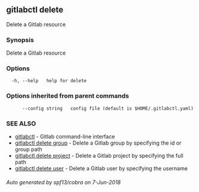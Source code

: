 ## gitlabctl delete

Delete a Gitlab resource

### Synopsis

Delete a Gitlab resource

### Options

```
  -h, --help   help for delete
```

### Options inherited from parent commands

```
      --config string   config file (default is $HOME/.gitlabctl.yaml)
```

### SEE ALSO

* [gitlabctl](gitlabctl.md)	 - Gitlab command-line interface
* [gitlabctl delete group](gitlabctl_delete_group.md)	 - Delete a Gitlab group by specifying the id or group path
* [gitlabctl delete project](gitlabctl_delete_project.md)	 - Delete a Gitlab project by specifying the full path
* [gitlabctl delete user](gitlabctl_delete_user.md)	 - Delete a Gitlab user by specifying the username

###### Auto generated by spf13/cobra on 7-Jun-2018
